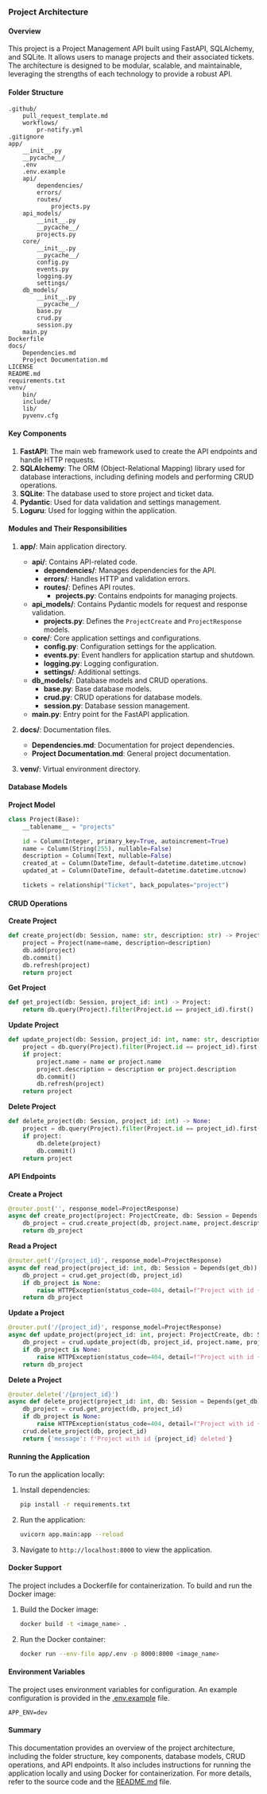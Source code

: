 ### Project Architecture

#### Overview

This project is a Project Management API built using FastAPI, SQLAlchemy, and SQLite. It allows users to manage projects and their associated tickets. The architecture is designed to be modular, scalable, and maintainable, leveraging the strengths of each technology to provide a robust API.

#### Folder Structure

```
.github/
    pull_request_template.md
    workflows/
        pr-notify.yml
.gitignore
app/
    __init__.py
    __pycache__/
    .env
    .env.example
    api/
        dependencies/
        errors/
        routes/
            projects.py
    api_models/
        __init__.py
        __pycache__/
        projects.py
    core/
        __init__.py
        __pycache__/
        config.py
        events.py
        logging.py
        settings/
    db_models/
        __init__.py
        __pycache__/
        base.py
        crud.py
        session.py
    main.py
Dockerfile
docs/
    Dependencies.md
    Project Documentation.md
LICENSE
README.md
requirements.txt
venv/
    bin/
    include/
    lib/
    pyvenv.cfg
```

#### Key Components

1. **FastAPI**: The main web framework used to create the API endpoints and handle HTTP requests.
2. **SQLAlchemy**: The ORM (Object-Relational Mapping) library used for database interactions, including defining models and performing CRUD operations.
3. **SQLite**: The database used to store project and ticket data.
4. **Pydantic**: Used for data validation and settings management.
5. **Loguru**: Used for logging within the application.

#### Modules and Their Responsibilities

1. **app/**: Main application directory.

   - **api/**: Contains API-related code.
     - **dependencies/**: Manages dependencies for the API.
     - **errors/**: Handles HTTP and validation errors.
     - **routes/**: Defines API routes.
       - **projects.py**: Contains endpoints for managing projects.
   - **api_models/**: Contains Pydantic models for request and response validation.
     - **projects.py**: Defines the `ProjectCreate` and `ProjectResponse` models.
   - **core/**: Core application settings and configurations.
     - **config.py**: Configuration settings for the application.
     - **events.py**: Event handlers for application startup and shutdown.
     - **logging.py**: Logging configuration.
     - **settings/**: Additional settings.
   - **db_models/**: Database models and CRUD operations.
     - **base.py**: Base database models.
     - **crud.py**: CRUD operations for database models.
     - **session.py**: Database session management.
   - **main.py**: Entry point for the FastAPI application.

2. **docs/**: Documentation files.

   - **Dependencies.md**: Documentation for project dependencies.
   - **Project Documentation.md**: General project documentation.

3. **venv/**: Virtual environment directory.

#### Database Models

**Project Model**

```python
class Project(Base):
    __tablename__ = "projects"

    id = Column(Integer, primary_key=True, autoincrement=True)
    name = Column(String(255), nullable=False)
    description = Column(Text, nullable=False)
    created_at = Column(DateTime, default=datetime.datetime.utcnow)
    updated_at = Column(DateTime, default=datetime.datetime.utcnow)

    tickets = relationship("Ticket", back_populates="project")
```

#### CRUD Operations

**Create Project**

```python
def create_project(db: Session, name: str, description: str) -> Project:
    project = Project(name=name, description=description)
    db.add(project)
    db.commit()
    db.refresh(project)
    return project
```

**Get Project**

```python
def get_project(db: Session, project_id: int) -> Project:
    return db.query(Project).filter(Project.id == project_id).first()
```

**Update Project**

```python
def update_project(db: Session, project_id: int, name: str, description: str) -> Project:
    project = db.query(Project).filter(Project.id == project_id).first()
    if project:
        project.name = name or project.name
        project.description = description or project.description
        db.commit()
        db.refresh(project)
    return project
```

**Delete Project**

```python
def delete_project(db: Session, project_id: int) -> None:
    project = db.query(Project).filter(Project.id == project_id).first()
    if project:
        db.delete(project)
        db.commit()
    return project
```

#### API Endpoints

**Create a Project**

```python
@router.post('', response_model=ProjectResponse)
async def create_project(project: ProjectCreate, db: Session = Depends(get_db)):
    db_project = crud.create_project(db, project.name, project.description)
    return db_project
```

**Read a Project**

```python
@router.get('/{project_id}', response_model=ProjectResponse)
async def read_project(project_id: int, db: Session = Depends(get_db)):
    db_project = crud.get_project(db, project_id)
    if db_project is None:
        raise HTTPException(status_code=404, detail=f"Project with id {project_id} not found")
    return db_project
```

**Update a Project**

```python
@router.put('/{project_id}', response_model=ProjectResponse)
async def update_project(project_id: int, project: ProjectCreate, db: Session = Depends(get_db)):
    db_project = crud.update_project(db, project_id, project.name, project.description)
    if db_project is None:
        raise HTTPException(status_code=404, detail=f"Project with id {project_id} not found")
    return db_project
```

**Delete a Project**

```python
@router.delete('/{project_id}')
async def delete_project(project_id: int, db: Session = Depends(get_db)):
    db_project = crud.get_project(db, project_id)
    if db_project is None:
        raise HTTPException(status_code=404, detail=f"Project with id {project_id} not found")
    crud.delete_project(db, project_id)
    return {'message': f'Project with id {project_id} deleted'}
```

#### Running the Application

To run the application locally:

1. Install dependencies:
   ```sh
   pip install -r requirements.txt
   ```
2. Run the application:
   ```sh
   uvicorn app.main:app --reload
   ```
3. Navigate to `http://localhost:8000` to view the application.

#### Docker Support

The project includes a Dockerfile for containerization. To build and run the Docker image:

1. Build the Docker image:
   ```sh
   docker build -t <image_name> .
   ```
2. Run the Docker container:
   ```sh
   docker run --env-file app/.env -p 8000:8000 <image_name>
   ```

#### Environment Variables

The project uses environment variables for configuration. An example configuration is provided in the [.env.example](../.env.example) file.

```example
APP_ENV=dev
```

#### Summary

This documentation provides an overview of the project architecture, including the folder structure, key components, database models, CRUD operations, and API endpoints. It also includes instructions for running the application locally and using Docker for containerization. For more details, refer to the source code and the [README.md](../README.md) file.
